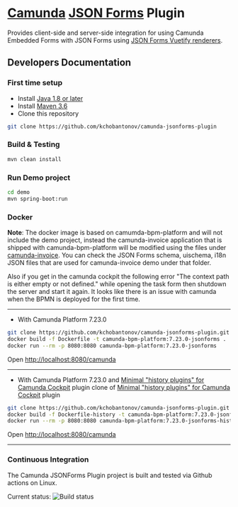 # [Camunda](https://camunda.com/) [JSON Forms](https://jsonforms.io/) Plugin

Provides client-side and server-side integration for using Camunda Embedded Forms with JSON Forms using [JSON Forms Vuetify renderers](https://github.com/eclipsesource/jsonforms-vuetify-renderers).

## Developers Documentation

### First time setup

* Install [Java 1.8 or later](https://www.java.com/en/download/help/download_options.html)
* Install [Maven 3.6](https://maven.apache.org/install.html)
* Clone this repository

```bash
git clone https://github.com/kchobantonov/camunda-jsonforms-plugin
```

### Build & Testing

```bash
mvn clean install
```

### Run Demo project

```bash
cd demo
mvn spring-boot:run
```

### Docker

**Note**: The docker image is based on camumda-bpm-platform and will not include the demo project, instead the camunda-invoice application that is shipped with camunda-bpm-platform will be modified using the files under [camunda-invoice](./docker-camunda-bpm-platform/camunda-invoice). You can check the JSON Forms schema, uischema, i18n JSON files that are used for camunda-invoice demo under that folder.

Also if you get in the camunda cockpit the following error "The context path is either empty or not defined." while opening the task form then shutdown the server and start it again. It looks like there is an issue with camunda when the BPMN is deployed for the first time.

---

* With Camunda Platform 7.23.0

```bash
git clone https://github.com/kchobantonov/camunda-jsonforms-plugin.git
docker build -f Dockerfile -t camunda-bpm-platform:7.23.0-jsonforms .
docker run --rm -p 8080:8080 camunda-bpm-platform:7.23.0-jsonforms
```

Open <http://localhost:8080/camunda>

---

* With Camunda Platform 7.23.0 and [Minimal "history plugins" for Camunda Cockpit](https://github.com/kchobantonov/camunda-cockpit-plugins) plugin clone of [Minimal "history plugins" for Camunda Cockpit](https://github.com/datakurre/camunda-cockpit-plugins) plugin

```bash
git clone https://github.com/kchobantonov/camunda-jsonforms-plugin.git
docker build -f Dockerfile-history -t camunda-bpm-platform:7.23.0-jsonforms-history .
docker run --rm -p 8080:8080 camunda-bpm-platform:7.23.0-jsonforms-history
```

Open <http://localhost:8080/camunda>

---

### Continuous Integration

The Camunda JSONForms Plugin project is built and tested via Github actions on Linux.

Current status: ![Build status](https://github.com/kchobantonov/camunda-jsonforms-plugin/actions/workflows/maven.yml/badge.svg?branch=master)

